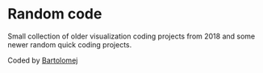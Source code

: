 # Random code

Small collection of older visualization coding projects from 2018 and some newer random quick coding projects.

Coded by [Bartolomej](https://github.com/bartolomej)
